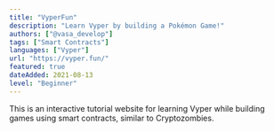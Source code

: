 ```yaml
---
title: "VyperFun"
description: "Learn Vyper by building a Pokémon Game!"
authors: ["@vasa_develop"]
tags: ["Smart Contracts"]
languages: ["Vyper"]
url: "https://vyper.fun/"
featured: true
dateAdded: 2021-08-13
level: "Beginner"
---
```


This is an interactive tutorial website for learning Vyper while building games using smart contracts, similar to Cryptozombies.